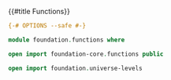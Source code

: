 {{#title  Functions}}

```agda
{-# OPTIONS --safe #-}

module foundation.functions where

open import foundation-core.functions public

open import foundation.universe-levels
```

